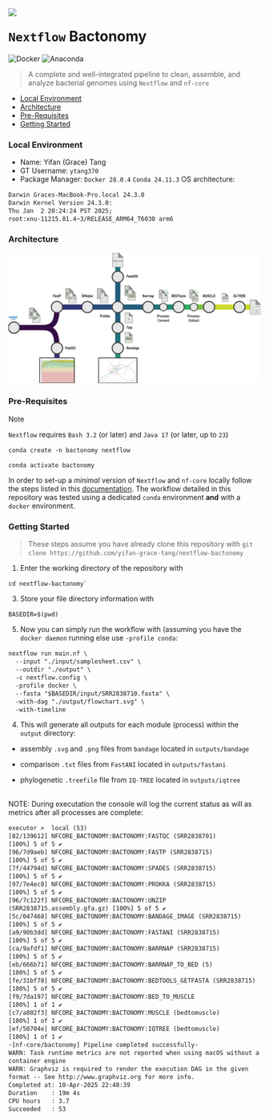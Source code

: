<img src="https://avatars.githubusercontent.com/u/6698688?s=280&v=4" align="left" width="80px"/>
<h1> <code>Nextflow</code> Bactonomy </h1>

![Docker](https://img.shields.io/badge/docker-%230db7ed.svg?style=for-the-badge&logo=docker&logoColor=white)
![Anaconda](https://img.shields.io/badge/Anaconda-%2344A833.svg?style=for-the-badge&logo=anaconda&logoColor=white)
> A complete and well-integrated pipeline to clean, assemble, and analyze bacterial genomes using `Nextflow` and `nf-core`

- [Local Environment](https://github.com/yifan-grace-tang/nextflow-bactonomy/blob/main/README.md#local-environment)
- [Architecture](https://github.com/yifan-grace-tang/nextflow-bactonomy/blob/main/README.md#architecture)
- [Pre-Requisites](https://github.com/yifan-grace-tang/nextflow-bactonomy/blob/main/README.md#pre-requisites)
- [Getting Started](https://github.com/yifan-grace-tang/nextflow-bactonomy/blob/main/README.md#getting-started)

### Local Environment

- Name: Yifan (Grace) Tang
- GT Username: `ytang370`
- Package Manager: `Docker 28.0.4` `Conda 24.11.3`
OS architecture:
```shell
Darwin Graces-MacBook-Pro.local 24.3.0
Darwin Kernel Version 24.3.0:
Thu Jan  2 20:24:24 PST 2025;
root:xnu-11215.81.4~3/RELEASE_ARM64_T6030 arm6
```
### Architecture

<p align="center">
  <img width="800" src="./assets/architecture.svg">
</p>

### Pre-Requisites

>[!NOTE]
> `Nextflow` requires `Bash 3.2` (or later) and `Java 17` (or later, up to `23`)

```shell
conda create -n bactonomy nextflow
```
```shell
conda activate bactonomy
```

In order to set-up a _minimal_ version of `Nextflow` and `nf-core` locally follow the steps listed in this [documentation](https://nf-co.re/docs/nf-core-tools/installation). The workflow detailed in this repository was tested using a dedicated `conda` environment __and__ with a `docker` environment.

### Getting Started

> These steps assume you have already clone this repository with `git clone https://github.com/yifan-grace-tang/nextflow-bactonomy`

1. Enter the working directory of the repository with
```shell
cd nextflow-bactonomy`
```

3. Store your file directory information with
```shell
BASEDIR=$(pwd)
```

5. Now you can simply run the workflow with (assuming you have the `docker daemon` running else use `-profile conda`:

```shell
nextflow run main.nf \
  --input "./input/samplesheet.csv" \
  --outdir "./output" \
  -c nextflow.config \
  -profile docker \
  --fasta "$BASEDIR/input/SRR2838710.fasta" \
  -with-dag "./output/flowchart.svg" \
  -with-timeline
```

4. This will generate all outputs for each module (process) within the `output` directory:

- assembly `.svg` and `.png` files from `bandage` located in `outputs/bandage`

- comparison `.txt` files from `FastANI` located in `outputs/fastani`

- phylogenetic `.treefile` file from `IQ-TREE` located in `outputs/iqtree`

<br/>
NOTE: During executation the console will log the current status as will as metrics after all processes are complete:

```shell
executor >  local (53)
[82/139612] NFCORE_BACTONOMY:BACTONOMY:FASTQC (SRR2838701)                [100%] 5 of 5 ✔
[96/7d9aeb] NFCORE_BACTONOMY:BACTONOMY:FASTP (SRR2838715)                 [100%] 5 of 5 ✔
[7f/44794d] NFCORE_BACTONOMY:BACTONOMY:SPADES (SRR2838715)                [100%] 5 of 5 ✔
[97/7e4ec8] NFCORE_BACTONOMY:BACTONOMY:PROKKA (SRR2838715)                [100%] 5 of 5 ✔
[96/7c122f] NFCORE_BACTONOMY:BACTONOMY:UNZIP (SRR2838715.assembly.gfa.gz) [100%] 5 of 5 ✔
[5c/047468] NFCORE_BACTONOMY:BACTONOMY:BANDAGE_IMAGE (SRR2838715)         [100%] 5 of 5 ✔
[a9/90b3dd] NFCORE_BACTONOMY:BACTONOMY:FASTANI (SRR2838715)               [100%] 5 of 5 ✔
[ca/9afdf1] NFCORE_BACTONOMY:BACTONOMY:BARRNAP (SRR2838715)               [100%] 5 of 5 ✔
[eb/666b71] NFCORE_BACTONOMY:BACTONOMY:BARRNAP_TO_BED (5)                 [100%] 5 of 5 ✔
[fe/31bf78] NFCORE_BACTONOMY:BACTONOMY:BEDTOOLS_GETFASTA (SRR2838715)     [100%] 5 of 5 ✔
[f9/7da197] NFCORE_BACTONOMY:BACTONOMY:BED_TO_MUSCLE                      [100%] 1 of 1 ✔
[c7/a802f3] NFCORE_BACTONOMY:BACTONOMY:MUSCLE (bedtomuscle)               [100%] 1 of 1 ✔
[ef/50704e] NFCORE_BACTONOMY:BACTONOMY:IQTREE (bedtomuscle)               [100%] 1 of 1 ✔
-[nf-core/bactonomy] Pipeline completed successfully-
WARN: Task runtime metrics are not reported when using macOS without a container engine
WARN: Graphviz is required to render the execution DAG in the given format -- See http://www.graphviz.org for more info.
Completed at: 10-Apr-2025 22:48:39
Duration    : 19m 4s
CPU hours   : 3.7
Succeeded   : 53
```
